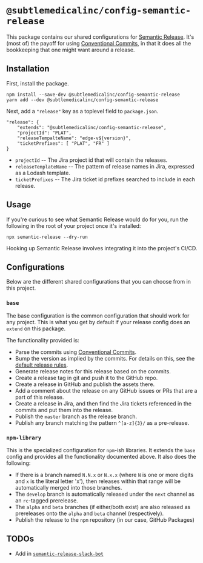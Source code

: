 <!-- @format -->

# `@subtlemedicalinc/config-semantic-release`

This package contains our shared configurations for
[Semantic Release](https://semantic-release.gitbook.io). It's (most of) the
payoff for using [Conventional Commits](https://conventionalcommits.org/), in
that it does all the bookkeeping that one might want around a release.

## Installation

First, install the package.

```
npm install --save-dev @subtlemedicalinc/config-semantic-release
yarn add --dev @subtlemedicalinc/config-semantic-release
```

Next, add a `"release"` key as a toplevel field to `package.json`.

```
"release": {
	"extends": "@subtlemedicalinc/config-semantic-release",
	"projectId": "PLAT",
	"releaseTempalteName": "edge-v${version}",
	"ticketPrefixes": [ "PLAT", "FR" ]
}
```

- `projectId` -- The Jira project id that will contain the releases.
- `releaseTemplateName` -- The pattern of release names in Jira, expressed as a
  Lodash template.
- `ticketPrefixes` -- The Jira ticket id prefixes searched to include in each
  release.

## Usage

If you're curious to see what Semantic Release would do for you, run the
following in the root of your project once it's installed:

```
npx semantic-release --dry-run
```

Hooking up Semantic Release involves integrating it into the project's CI/CD.

## Configurations

Below are the different shared configurations that you can choose from in this
project.

### `base`

The base configuration is the common configuration that should work for any
project. This is what you get by default if your release config does an `extend`
on this package.

The functionality provided is:

- Parse the commits using
  [Conventional Commits](https://conventionalcommits.org/).
- Bump the version as implied by the commits. For details on this, see the
  [default release rules](https://github.com/semantic-release/commit-analyzer/blob/HEAD/lib/default-release-rules.js).
- Generate release notes for this release based on the commits.
- Create a release tag in git and push it to the GitHub repo.
- Create a release in GitHub and publish the assets there.
- Add a comment about the release on any GitHub issues or PRs that are a part of
  this release.
- Create a release in Jira, and then find the Jira tickets referenced in the
  commits and put them into the release.
- Publish the `master` branch as the release branch.
- Publish any branch matching the pattern `^[a-z]{3}/` as a pre-release.

### `npm-library`

This is the specialized configuration for `npm`-ish libraries. It extends the
`base` config and provides all the functionality documented above. It also does
the following:

- If there is a branch named `N.N.x` or `N.x.x` (where `N` is one or more digits
  and `x` is the literal letter 'x'), then releases within that range will be
  automatically merged into those branches.
- The `develop` branch is automatically released under the `next` channel as an
  `rc`-tagged prerelease.
- The `alpha` and `beta` branches (if either/both exist) are also released as
  prereleases onto the `alpha` and `beta` channel (respectively).
- Publish the release to the `npm` repository (in our case, GitHub Packages)

## TODOs

- Add in
  [`semantic-release-slack-bot`](https://github.com/juliuscc/semantic-release-slack-bot/)
